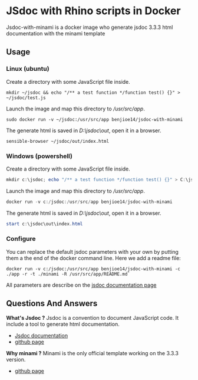 # JSdoc with Rhino scripts in Docker
Jsdoc-with-minami is a docker image who generate jsdoc 3.3.3 html documentation with the minami template

## Usage
### Linux (ubuntu)
Create a directory with some JavaScript file inside.
```Shell
mkdir ~/jsdoc && echo "/** a test function */function test() {}" > ~/jsdoc/test.js
``` 

Launch the image and map this directory to */usr/src/app*.
```Shell
sudo docker run -v ~/jsdoc:/usr/src/app benjioe14/jsdoc-with-minami
```

The generate html is saved in *D:\jsdoc\out*, open it in a browser.
```Shell
sensible-browser ~/jsdoc/out/index.html
```

### Windows (powershell)
Create a directory with some JavaScript file inside.
```Powershell
mkdir c:\jsdoc; echo "/** a test function */function test() {}" > C:\jsdoc\test.js
```

Launch the image and map this directory to */usr/src/app*.
```Powershell
docker run -v c:/jsdoc:/usr/src/app benjioe14/jsdoc-with-minami
```
The generate html is saved in *D:\jsdoc\out*, open it in a browser.
```Powershell
start c:\jsdoc\out\index.html
```


### Configure
You can replace the default jsdoc parameters with your own by putting them a the end of the docker command line. Here we add a readme file:
```Shell 
docker run -v c:/jsdoc:/usr/src/app benjioe14/jsdoc-with-minami -c ./app -r -t ./minami -R /usr/src/app/README.md`
```

All parameters are describe on the [jsdoc documentation page](https://jsdoc.app/about-commandline.html)

## Questions And Answers
**What's Jsdoc ?**
Jsdoc is a convention to document JavaScript code. It include a tool to generate html documentation.

- [Jsdoc documentation](https://jsdoc.app/)
- [github page](https://github.com/jsdoc/jsdoc)

**Why minami ?**
Minami is the only official template working on the 3.3.3 version.

- [github page](https://github.com/Nijikokun/minami)

